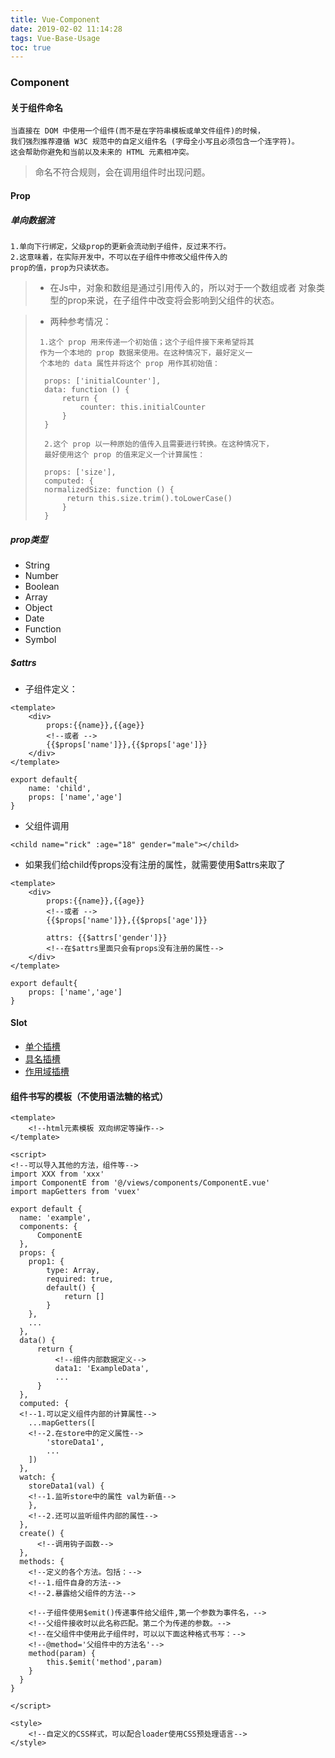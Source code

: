 ```yaml
---
title: Vue-Component
date: 2019-02-02 11:14:28
tags: Vue-Base-Usage
toc: true
---
```

### Component
#### 关于组件命名
```
当直接在 DOM 中使用一个组件(而不是在字符串模板或单文件组件)的时候，
我们强烈推荐遵循 W3C 规范中的自定义组件名 (字母全小写且必须包含一个连字符)。
这会帮助你避免和当前以及未来的 HTML 元素相冲突。
```
> 命名不符合规则，会在调用组件时出现问题。

#### Prop
##### 单向数据流
```
1.单向下行绑定，父级prop的更新会流动到子组件，反过来不行。
2.这意味着，在实际开发中，不可以在子组件中修改父组件传入的
prop的值，prop为只读状态。
```

> * 在Js中，对象和数组是通过引用传入的，所以对于一个数组或者
    对象类型的prop来说，在子组件中改变将会影响到父组件的状态。
    
> * 两种参考情况：
> ```
>  1.这个 prop 用来传递一个初始值；这个子组件接下来希望将其
>  作为一个本地的 prop 数据来使用。在这种情况下，最好定义一
>  个本地的 data 属性并将这个 prop 用作其初始值：
>   
>   props: ['initialCounter'],
>   data: function () {
>       return {
>           counter: this.initialCounter
>       }
>   }
> ```
>
>```
>   2.这个 prop 以一种原始的值传入且需要进行转换。在这种情况下，
>   最好使用这个 prop 的值来定义一个计算属性：
>
>   props: ['size'],
>   computed: {
>   normalizedSize: function () {
>        return this.size.trim().toLowerCase()
>       }
>   }
>```

##### prop类型
- String
- Number
- Boolean
- Array
- Object
- Date
- Function
- Symbol

##### $attrs
- 子组件定义：
```
<template>
    <div>
        props:{{name}},{{age}} 
        <!--或者 -->
        {{$props['name']}},{{$props['age']}}
    </div>
</template>

export default{
    name: 'child',
    props: ['name','age']
}
```
- 父组件调用
```
<child name="rick" :age="18" gender="male"></child>
```
- 如果我们给child传props没有注册的属性，就需要使用$attrs来取了
```
<template>
    <div>
        props:{{name}},{{age}} 
        <!--或者 -->
        {{$props['name']}},{{$props['age']}} 

        attrs: {{$attrs['gender']}} 
        <!--在$attrs里面只会有props没有注册的属性-->
    </div>
</template>

export default{
    props: ['name','age']
}
```

#### Slot
- [单个插槽](https://cn.vuejs.org/v2/guide/components-slots.html#%E6%8F%92%E6%A7%BD%E5%86%85%E5%AE%B9) 
- [具名插槽](https://cn.vuejs.org/v2/guide/components-slots.html#%E5%85%B7%E5%90%8D%E6%8F%92%E6%A7%BD)
- [作用域插槽](https://blog.csdn.net/weixin_40920953/article/details/80527741)




#### 组件书写的模板（不使用语法糖的格式）
```
<template>
    <!--html元素模板 双向绑定等操作-->
</template>

<script>
<!--可以导入其他的方法，组件等-->
import XXX from 'xxx'
import ComponentE from '@/views/components/ComponentE.vue'
import mapGetters from 'vuex'

export default {
  name: 'example',
  components: {
      ComponentE
  },
  props: {
    prop1: {
        type: Array,
        required: true,
        default() {
            return []
        }
    },
    ...
  },
  data() {
      return {
          <!--组件内部数据定义-->
          data1: 'ExampleData',
          ...
      }
  },
  computed: {
  <!--1.可以定义组件内部的计算属性-->
    ...mapGetters([
    <!--2.在store中的定义属性-->
        'storeData1',
        ...
    ])  
  },
  watch: {
    storeData1(val) {
    <!--1.监听store中的属性 val为新值-->
    },
    <!--2.还可以监听组件内部的属性-->
  },
  create() {
      <!--调用钩子函数-->
  },
  methods: {
    <!--定义的各个方法。包括：-->
    <!--1.组件自身的方法-->
    <!--2.暴露给父组件的方法-->
    
    <!--子组件使用$emit()传递事件给父组件,第一个参数为事件名，-->
    <!--父组件接收时以此名称匹配。第二个为传递的参数。-->
    <!--在父组件中使用此子组件时，可以以下面这种格式书写：-->
    <!--@method='父组件中的方法名'-->
    method(param) {
        this.$emit('method',param)
    }
  }
}

</script>

<style>
    <!--自定义的CSS样式，可以配合loader使用CSS预处理语言-->
</style>
```